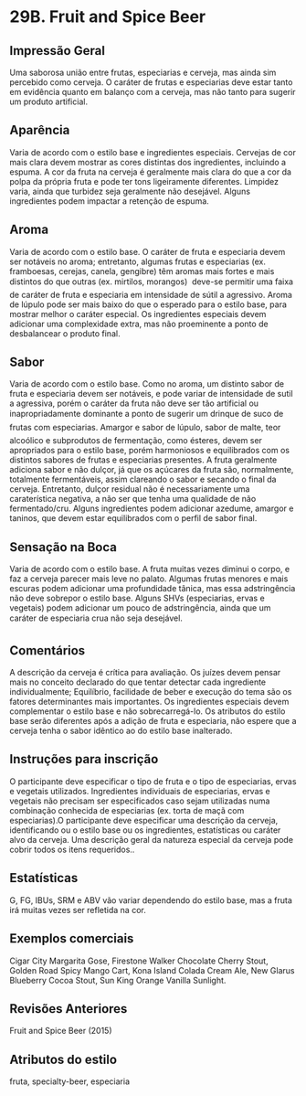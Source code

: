 # 29B. Fruit and Spice Beer

## Impressão Geral

Uma saborosa união entre frutas, especiarias e cerveja, mas ainda sim percebido como cerveja. O caráter de frutas e especiarias deve estar tanto em evidência quanto em balanço com a cerveja, mas não tanto para sugerir um produto artificial.

## Aparência

Varia de acordo com o estilo base e ingredientes especiais. Cervejas de cor mais clara devem mostrar as cores distintas dos ingredientes, incluindo a espuma. A cor da fruta na cerveja é geralmente mais clara do que a cor da polpa da própria fruta e pode ter tons ligeiramente diferentes. Limpidez varia, ainda que turbidez seja geralmente não desejável. Alguns ingredientes podem impactar a retenção de espuma.

## Aroma

Varia de acordo com o estilo base. O caráter de fruta e especiaria devem ser notáveis no aroma; entretanto, algumas frutas e especiarias (ex. framboesas, cerejas, canela, gengibre) têm aromas mais fortes e mais distintos do que outras (ex. mirtilos, morangos)  deve-se permitir uma faixa de caráter de fruta e especiaria em intensidade de sútil a agressivo. Aroma de lúpulo pode ser mais baixo do que o esperado para o estilo base, para mostrar melhor o caráter especial. Os ingredientes especiais devem adicionar uma complexidade extra, mas não proeminente a ponto de desbalancear o produto final.

## Sabor

Varia de acordo com o estilo base. Como no aroma, um distinto sabor de fruta e especiaria devem ser notáveis, e pode variar de intensidade de sutil a agressiva, porém o caráter da fruta não deve ser tão artificial ou inapropriadamente dominante a ponto de sugerir um drinque de suco de frutas com especiarias. Amargor e sabor de lúpulo, sabor de malte, teor alcoólico e subprodutos de fermentação, como ésteres, devem ser apropriados para o estilo base, porém harmoniosos e equilibrados com os distintos sabores de frutas e especiarias presentes. A fruta geralmente adiciona sabor e não dulçor, já que os açúcares da fruta são, normalmente, totalmente fermentáveis, assim clareando o sabor e secando o final da cerveja. Entretanto, dulçor residual não é necessariamente uma caraterística negativa, a não ser que tenha uma qualidade de não fermentado/cru. Alguns ingredientes podem adicionar azedume, amargor e taninos, que devem estar equilibrados com o perfil de sabor final.


## Sensação na Boca

Varia de acordo com o estilo base. A fruta muitas vezes diminui o corpo, e faz a cerveja parecer mais leve no palato. Algumas frutas menores e mais escuras podem adicionar uma profundidade tânica, mas essa adstringência não deve sobrepor o estilo base. Alguns SHVs (especiarias, ervas e vegetais) podem adicionar um pouco de adstringência, ainda que um caráter de especiaria crua não seja desejável.

## Comentários

A descrição da cerveja é crítica para avaliação. Os juízes devem pensar mais no conceito declarado do que tentar detectar cada ingrediente individualmente; Equilíbrio, facilidade de beber e execução do tema são os fatores determinantes mais importantes. Os ingredientes especiais devem complementar o estilo base e não sobrecarregá-lo. Os atributos do estilo base serão diferentes após a adição de fruta e especiaria, não espere que a cerveja tenha o sabor idêntico ao do estilo base inalterado.

## Instruções para inscrição

O participante deve especificar o tipo de fruta e o tipo de especiarias, ervas e vegetais utilizados. Ingredientes individuais de especiarias, ervas e vegetais não precisam ser especificados caso sejam utilizadas numa combinação conhecida de especiarias (ex. torta de maçã com especiarias).O participante deve especificar uma descrição da cerveja, identificando ou o estilo base ou os ingredientes, estatísticas ou caráter alvo da cerveja. Uma descrição geral da natureza especial da cerveja pode cobrir todos os itens requeridos..

## Estatísticas

G, FG, IBUs, SRM e ABV vão variar dependendo do estilo base, mas a fruta irá muitas vezes ser refletida na cor.

## Exemplos comerciais

Cigar City Margarita Gose, Firestone Walker Chocolate Cherry Stout, Golden Road Spicy Mango Cart, Kona Island Colada Cream Ale, New Glarus Blueberry Cocoa Stout, Sun King Orange Vanilla Sunlight.

## Revisões Anteriores

Fruit and Spice Beer (2015)

## Atributos do estilo

fruta, specialty-beer, especiaria

